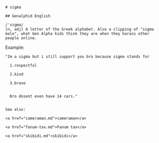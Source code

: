 
    # sigma

    ## Genalphid English

    /ˈsɪɡmə/
    [n, adj] A letter of the Greek alphabet. Also a clipping of "sigma male", what Gen Alpha kids think they are when they harass other people online.

Example:

    "Im a sigma but i still support you bro because sigma stands for

      1.respectful

      2.kind

      3.brave


      Bro dosent even have 14 cars."


    See also:

    <a href="cameraman.md">cameraman</a>

    <a href="fanum-tax.md">Fanum tax</a>

    <a href="skibidi.md">skibidi</a>







